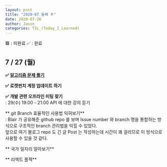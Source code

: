 ```yaml
---
layout: post
title: "2020-07 둘째 주"
date: 2020-07-20
author: Jason
categories: TIL_(Today_I_Learned)
---
```


🟥 : 미완료
✅ : 완료

## 7 / 27 (월)

**✅ [알고리즘 문제 풀기](https://seong7.github.io/algorithms/2020/07/27/leetcode-258.html)**

**✅ 로켓펀치 계정 업데이트 하기**

**✅ 개발 관련 오프라인 미팅 찾기**  
 : 29(수) 19:00 - 21:00 API 에 대한 강의 듣기[]()

** git Branch 효율적인 사용법 익혀보기**  
 : Blair 가 공유해준 github repo 를 보며 Issue number 와 branch 명을 통합하는 방식으로 구조적인 branch 관리법을 익힐 수 있었다.  
 앞으로 여기 블로그 repo 도 긴 글 Post 는 작성하는데 시간이 꽤 걸리므로 이 방식으로 사용할 수 있을 것 같다.

** 국가 일자리 알아보기**

** 리액트 플젝**
